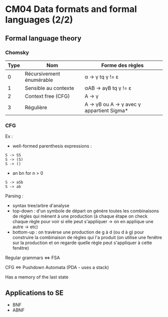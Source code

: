 # CM04 Data formats and formal languages (2/2)

## Formal language theory

### Chomsky

| Type      | Nom | Forme des règles |
| ----------- | ----------- | - |
| 0 | Récursivement énumérable | α -> γ tq γ != ε |
| 1 | Sensible au contexte | αAB -> aγB tq γ != ε |
| 2 | Context free (CFG) | A -> γ |
| 3 | Régulière | A -> γB ou A -> γ avec γ appartient Sigma\* |

### CFG

Ex :
- well-formed parenthesis expressions :
```
S -> SS
S -> (S)
S -> ()
```
- an bn for n > 0
```
S -> aSb
S -> ab
```

Parsing :
- syntax tree/arbre d'analyse
- top-down : d'un symbole de départ on génère toutes les combinaisons de règles
  qui mènent à une production
  (à chaque étape on check chaque règle pour voir si elle peut s'appliquer ->
  on en applique une autre -> etc)
- bottom-up : on travèrse une production de g à d (ou d à g) pour construire la
  combinaison de règles qui l'a produit
  (on utilise une fenêtre sur la production et on regarde quelle règle peut
  s'appliquer à cette fenêtre)

Regular grammars <=> FSA

CFG <=> Pushdown Automata (PDA - uses a stack)

Has a memory of the last state

## Applications to SE

- BNF
- ABNF

